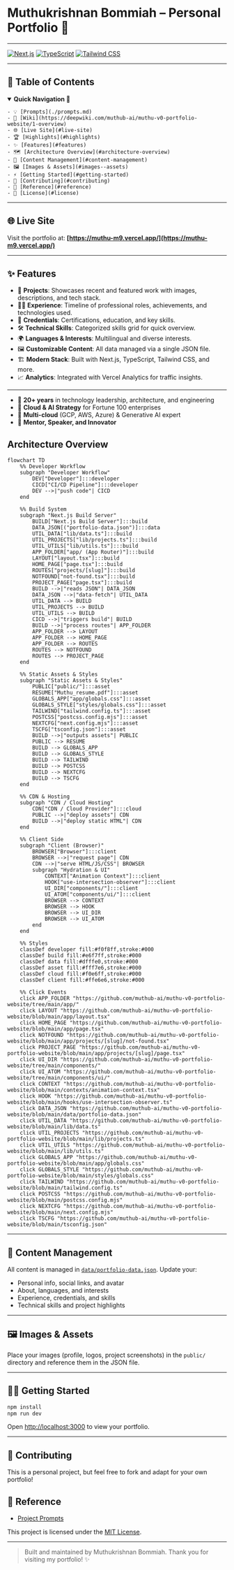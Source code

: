 # Muthukrishnan Bommiah – Personal Portfolio 🚀

---

[![Next.js](https://img.shields.io/badge/Next.js-000?style=for-the-badge&logo=nextdotjs&logoColor=white)](https://nextjs.org/)
[![TypeScript](https://img.shields.io/badge/TypeScript-3178C6?style=for-the-badge&logo=typescript&logoColor=white)](https://www.typescriptlang.org/)
[![Tailwind CSS](https://img.shields.io/badge/Tailwind-06B6D4?style=for-the-badge&logo=tailwindcss&logoColor=white)](https://tailwindcss.com/)

---

## 🚦 Table of Contents

<details open>
	<summary><strong>Quick Navigation 🚀</strong></summary>
  
	- 💡 [Prompts](./prompts.md)
	- 📝 [Wiki](https://deepwiki.com/muthub-ai/muthu-v0-portfolio-website/1-overview)
	- 🌐 [Live Site](#live-site)
	- 🏆 [Highlights](#highlights)
	- ✨ [Features](#features)
	- 🗺️ [Architecture Overview](#architecture-overview)
	- 📁 [Content Management](#content-management)
	- 🖼️ [Images & Assets](#images--assets)
	- ⚡ [Getting Started](#getting-started)
	- 🤝 [Contributing](#contributing)
	- 📄 [Reference](#reference)
	- 📄 [License](#license)

</details>

---

## 🌐 Live Site

Visit the portfolio at: **[https://muthu-m9.vercel.app/](https://muthu-m9.vercel.app/)**

---

## ✨ Features

- 📂 **Projects**: Showcases recent and featured work with images, descriptions, and tech stack.
- 🧑‍💼 **Experience**: Timeline of professional roles, achievements, and technologies used.
- 🏅 **Credentials**: Certifications, education, and key skills.
- 🛠️ **Technical Skills**: Categorized skills grid for quick overview.
- 🌍 **Languages & Interests**: Multilingual and diverse interests.
- 🖼️ **Customizable Content**: All data managed via a single JSON file.
- 🏗️ **Modern Stack**: Built with Next.js, TypeScript, Tailwind CSS, and more.
- 📈 **Analytics**: Integrated with Vercel Analytics for traffic insights.

---
- 🏅 **20+ years** in technology leadership, architecture, and engineering
- 🏅 **Cloud & AI Strategy** for Fortune 100 enterprises
- 🏅 **Multi-cloud** (GCP, AWS, Azure) & Generative AI expert
- 🏅 **Mentor, Speaker, and Innovator**


## Architecture Overview

```mermaid
flowchart TD
	%% Developer Workflow
	subgraph "Developer Workflow"
		DEV["Developer"]:::developer
		CICD["CI/CD Pipeline"]:::developer
		DEV -->|"push code"| CICD
	end

	%% Build System
	subgraph "Next.js Build Server" 
		BUILD["Next.js Build Server"]:::build
		DATA_JSON[("portfolio-data.json")]:::data
		UTIL_DATA["lib/data.ts"]:::build
		UTIL_PROJECTS["lib/projects.ts"]:::build
		UTIL_UTILS["lib/utils.ts"]:::build
		APP_FOLDER["app/ (App Router)"]:::build
		LAYOUT["layout.tsx"]:::build
		HOME_PAGE["page.tsx"]:::build
		ROUTES["projects/[slug]"]:::build
		NOTFOUND["not-found.tsx"]:::build
		PROJECT_PAGE["page.tsx"]:::build
		BUILD -->|"reads JSON"| DATA_JSON
		DATA_JSON -->|"data-fetch"| UTIL_DATA
		UTIL_DATA --> BUILD
		UTIL_PROJECTS --> BUILD
		UTIL_UTILS --> BUILD
		CICD -->|"triggers build"| BUILD
		BUILD -->|"process routes"| APP_FOLDER
		APP_FOLDER --> LAYOUT
		APP_FOLDER --> HOME_PAGE
		APP_FOLDER --> ROUTES
		ROUTES --> NOTFOUND
		ROUTES --> PROJECT_PAGE
	end

	%% Static Assets & Styles
	subgraph "Static Assets & Styles"
		PUBLIC["public/"]:::asset
		RESUME["Muthu_resume.pdf"]:::asset
		GLOBALS_APP["app/globals.css"]:::asset
		GLOBALS_STYLE["styles/globals.css"]:::asset
		TAILWIND["tailwind.config.ts"]:::asset
		POSTCSS["postcss.config.mjs"]:::asset
		NEXTCFG["next.config.mjs"]:::asset
		TSCFG["tsconfig.json"]:::asset
		BUILD -->|"outputs assets"| PUBLIC
		PUBLIC --> RESUME
		BUILD --> GLOBALS_APP
		BUILD --> GLOBALS_STYLE
		BUILD --> TAILWIND
		BUILD --> POSTCSS
		BUILD --> NEXTCFG
		BUILD --> TSCFG
	end

	%% CDN & Hosting
	subgraph "CDN / Cloud Hosting"
		CDN["CDN / Cloud Provider"]:::cloud
		PUBLIC -->|"deploy assets"| CDN
		BUILD -->|"deploy static HTML"| CDN
	end

	%% Client Side
	subgraph "Client (Browser)"
		BROWSER["Browser"]:::client
		BROWSER -->|"request page"| CDN
		CDN -->|"serve HTML/JS/CSS"| BROWSER
		subgraph "Hydration & UI"
			CONTEXT["Animation Context"]:::client
			HOOK["use-intersection-observer"]:::client
			UI_DIR["components/"]:::client
			UI_ATOM["components/ui/"]:::client
			BROWSER --> CONTEXT
			BROWSER --> HOOK
			BROWSER --> UI_DIR
			BROWSER --> UI_ATOM
		end
	end

	%% Styles
	classDef developer fill:#f0f8ff,stroke:#000
	classDef build fill:#e6f7ff,stroke:#000
	classDef data fill:#dfffe0,stroke:#000
	classDef asset fill:#fff7e6,stroke:#000
	classDef cloud fill:#f0e6ff,stroke:#000
	classDef client fill:#ffe6e6,stroke:#000

	%% Click Events
	click APP_FOLDER "https://github.com/muthub-ai/muthu-v0-portfolio-website/tree/main/app/"
	click LAYOUT "https://github.com/muthub-ai/muthu-v0-portfolio-website/blob/main/app/layout.tsx"
	click HOME_PAGE "https://github.com/muthub-ai/muthu-v0-portfolio-website/blob/main/app/page.tsx"
	click NOTFOUND "https://github.com/muthub-ai/muthu-v0-portfolio-website/blob/main/app/projects/[slug]/not-found.tsx"
	click PROJECT_PAGE "https://github.com/muthub-ai/muthu-v0-portfolio-website/blob/main/app/projects/[slug]/page.tsx"
	click UI_DIR "https://github.com/muthub-ai/muthu-v0-portfolio-website/tree/main/components/"
	click UI_ATOM "https://github.com/muthub-ai/muthu-v0-portfolio-website/tree/main/components/ui/"
	click CONTEXT "https://github.com/muthub-ai/muthu-v0-portfolio-website/blob/main/contexts/animation-context.tsx"
	click HOOK "https://github.com/muthub-ai/muthu-v0-portfolio-website/blob/main/hooks/use-intersection-observer.ts"
	click DATA_JSON "https://github.com/muthub-ai/muthu-v0-portfolio-website/blob/main/data/portfolio-data.json"
	click UTIL_DATA "https://github.com/muthub-ai/muthu-v0-portfolio-website/blob/main/lib/data.ts"
	click UTIL_PROJECTS "https://github.com/muthub-ai/muthu-v0-portfolio-website/blob/main/lib/projects.ts"
	click UTIL_UTILS "https://github.com/muthub-ai/muthu-v0-portfolio-website/blob/main/lib/utils.ts"
	click GLOBALS_APP "https://github.com/muthub-ai/muthu-v0-portfolio-website/blob/main/app/globals.css"
	click GLOBALS_STYLE "https://github.com/muthub-ai/muthu-v0-portfolio-website/blob/main/styles/globals.css"
	click TAILWIND "https://github.com/muthub-ai/muthu-v0-portfolio-website/blob/main/tailwind.config.ts"
	click POSTCSS "https://github.com/muthub-ai/muthu-v0-portfolio-website/blob/main/postcss.config.mjs"
	click NEXTCFG "https://github.com/muthub-ai/muthu-v0-portfolio-website/blob/main/next.config.mjs"
	click TSCFG "https://github.com/muthub-ai/muthu-v0-portfolio-website/blob/main/tsconfig.json"
```
---
## 📁 Content Management

All content is managed in [`data/portfolio-data.json`](./data/portfolio-data.json). Update your:
- Personal info, social links, and avatar
- About, languages, and interests
- Experience, credentials, and skills
- Technical skills and project highlights

---

## 🖼️ Images & Assets
Place your images (profile, logos, project screenshots) in the `public/` directory and reference them in the JSON file.

---

## 🏃‍♂️ Getting Started

```bash
npm install
npm run dev
```

Open [http://localhost:3000](http://localhost:3000) to view your portfolio.

---

## 🤝 Contributing
This is a personal project, but feel free to fork and adapt for your own portfolio!



## 📄 Reference

- [Project Prompts](./prompts.md)

This project is licensed under the [MIT License](./LICENSE).

---

> Built and maintained by Muthukrishnan Bommiah. Thank you for visiting my portfolio! ✨
